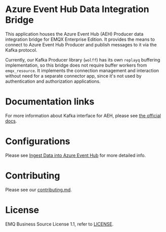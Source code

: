 # Azure Event Hub Data Integration Bridge

This application houses the Azure Event Hub (AEH) Producer data
integration bridge for EMQX Enterprise Edition.  It provides the means
to connect to Azure Event Hub Producer and publish messages to it via
the Kafka protocol.

Currently, our Kafka Producer library (`wolff`) has its own `replayq`
buffering implementation, so this bridge does not require buffer
workers from `emqx_resource`.  It implements the connection management
and interaction without need for a separate connector app, since it's
not used by authentication and authorization applications.

# Documentation links

For more information about Kafka interface for AEH, please see [the
official
docs](https://learn.microsoft.com/en-us/azure/event-hubs/azure-event-hubs-kafka-overview).

# Configurations

Please see [Ingest Data into Azure Event Hub](https://www.emqx.io/docs/en/v5.0/data-integration/data-bridge-azure-event-hub.html) for more detailed info.

# Contributing

Please see our [contributing.md](../../CONTRIBUTING.md).

# License

EMQ Business Source License 1.1, refer to [LICENSE](BSL.txt).
